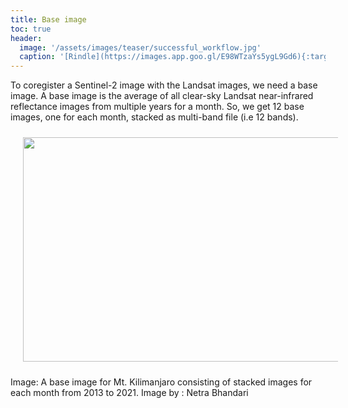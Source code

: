 ```yaml
---
title: Base image
toc: true
header:
  image: '/assets/images/teaser/successful_workflow.jpg'
  caption: '[Rindle](https://images.app.goo.gl/E98WTzaYs5ygL9Gd6){:target="_blank"}'
---
```


To coregister a Sentinel-2 image with the Landsat images, we need a base image. A base image is the average of all clear-sky Landsat near-infrared reflectance images from multiple years for a month.
So, we get 12 base images, one for each month, stacked as multi-band file (i.e 12 bands). 

<img src="bi_kili.png" width="1104" height="359" align="centre" vspace="10" hspace="20" />

Image: A base image for Mt. Kilimanjaro consisting of stacked images for each month from 2013 to 2021.
Image by : Netra Bhandari
